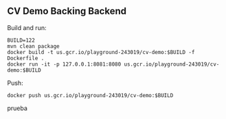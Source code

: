 ## CV Demo Backing Backend


Build and run:
```
BUILD=122
mvn clean package
docker build -t us.gcr.io/playground-243019/cv-demo:$BUILD -f Dockerfile .
docker run -it -p 127.0.0.1:8081:8080 us.gcr.io/playground-243019/cv-demo:$BUILD
```

Push:
```
docker push us.gcr.io/playground-243019/cv-demo:$BUILD
```


prueba

